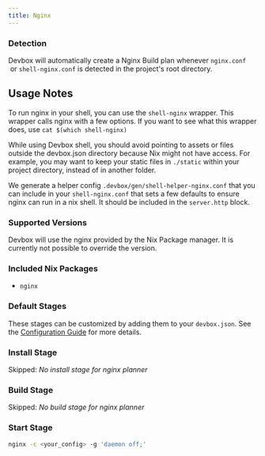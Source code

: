 ```yaml
---
title: Nginx
---
```


### Detection

Devbox will automatically create a Nginx Build plan whenever `nginx.conf`
 or `shell-nginx.conf` is detected in the project's root directory.

## Usage Notes

To run nginx in your shell, you can use the `shell-nginx` wrapper. This wrapper calls nginx with a few options. If you want to see what this wrapper does, use `cat $(which shell-nginx)`

While using Devbox shell, you should avoid pointing to assets or files outside the devbox.json directory because Nix might not have access. For example, you may want to keep your static files in `./static` within your project directory, instead of in another folder.

We generate a helper config `.devbox/gen/shell-helper-nginx.conf` that you can include in your `shell-nginx.conf` that sets a few defaults to ensure nginx can run in a nix shell. It should be included in the `server.http` block.

### Supported Versions

Devbox will use the nginx provided by the Nix Package manager. It is currently not possible to override the version.

### Included Nix Packages

-   `nginx`

### Default Stages

These stages can be customized by adding them to your `devbox.json`. See the [Configuration Guide](../configuration.md) for more details.

### Install Stage

Skipped: *No install stage for nginx planner*

### Build Stage

Skipped: *No build stage for nginx planner*

### Start Stage

```bash
nginx -c <your_config> -g 'daemon off;'
```
